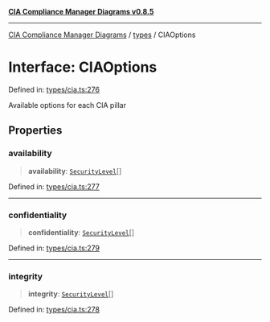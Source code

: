 [**CIA Compliance Manager Diagrams v0.8.5**](../../README.md)

***

[CIA Compliance Manager Diagrams](../../modules.md) / [types](../README.md) / CIAOptions

# Interface: CIAOptions

Defined in: [types/cia.ts:276](https://github.com/Hack23/cia-compliance-manager/blob/b7c3bc9644fb5b9d82b5b184ba290206da25104b/src/types/cia.ts#L276)

Available options for each CIA pillar

## Properties

### availability

> **availability**: [`SecurityLevel`](../../index/type-aliases/SecurityLevel.md)[]

Defined in: [types/cia.ts:277](https://github.com/Hack23/cia-compliance-manager/blob/b7c3bc9644fb5b9d82b5b184ba290206da25104b/src/types/cia.ts#L277)

***

### confidentiality

> **confidentiality**: [`SecurityLevel`](../../index/type-aliases/SecurityLevel.md)[]

Defined in: [types/cia.ts:279](https://github.com/Hack23/cia-compliance-manager/blob/b7c3bc9644fb5b9d82b5b184ba290206da25104b/src/types/cia.ts#L279)

***

### integrity

> **integrity**: [`SecurityLevel`](../../index/type-aliases/SecurityLevel.md)[]

Defined in: [types/cia.ts:278](https://github.com/Hack23/cia-compliance-manager/blob/b7c3bc9644fb5b9d82b5b184ba290206da25104b/src/types/cia.ts#L278)
